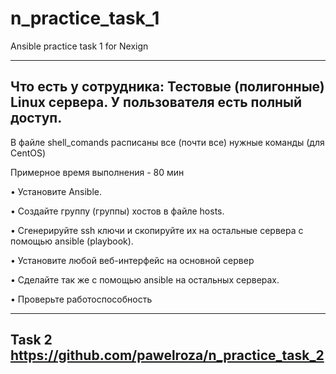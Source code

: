 # n_practice_task_1

Ansible practice task 1 for Nexign

----------------------------------
Что есть у сотрудника: Тестовые (полигонные) Linux сервера. У пользователя есть полный доступ.
----------------------------------

В файле shell_comands расписаны все (почти все) нужные команды (для CentOS)


Примерное время выполнения - 80 мин

• Установите Ansible. 

• Создайте группу (группы) хостов в файле hosts. 

• Сгенерируйте ssh ключи и скопируйте их на остальные сервера с помощью ansible (playbook).

• Установите любой веб-интерфейс на основной сервер

• Сделайте так же с помощью ansible на остальных серверах.

• Проверьте работоспособность

-----
Task 2 https://github.com/pawelroza/n_practice_task_2
-----
